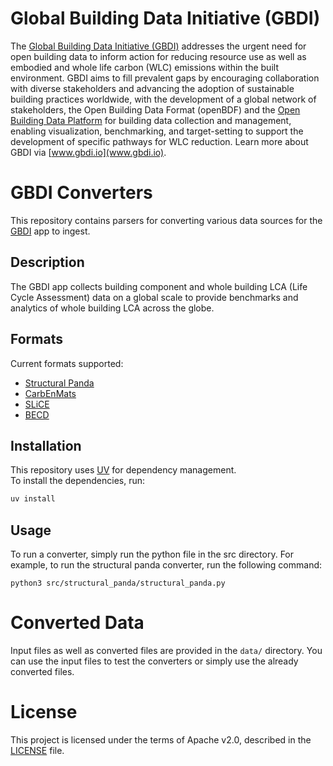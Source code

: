 # Global Building Data Initiative (GBDI)

The [Global Building Data Initiative (GBDI)](www.gbdi.io) addresses the urgent need for open building data to inform action for reducing resource use as well as embodied and whole life carbon (WLC) emissions within the built environment. GBDI aims to fill prevalent gaps by encouraging collaboration with diverse stakeholders and advancing the adoption of sustainable building practices worldwide, with the development of a global network of stakeholders, the Open Building Data Format (openBDF) and the [Open Building Data Platform](https://www.gbdi.io/platform) for building data collection and management, enabling visualization, benchmarking, and target-setting to support the development of specific pathways for WLC reduction. Learn more about GBDI via [www.gbdi.io](www.gbdi.io).

# GBDI Converters

This repository contains parsers for converting various data sources for the [GBDI](https://app.gbdi.io) app to ingest.

## Description

The GBDI app collects building component and whole building LCA (Life Cycle Assessment) data on a global scale to
provide benchmarks and analytics of whole building LCA across the globe.

## Formats

Current formats supported:

- [Structural Panda](src/structural_panda/structural_panda.py)
- [CarbEnMats](src/carbenmats/carbenmats.py)
- [SLiCE](src/slice/slice.py)
- [BECD](src/becd/becd.py)

## Installation

This repository uses [UV](https://docs.astral.sh/uv/) for dependency management. \
To install the dependencies, run:

```sh
uv install
```

## Usage

To run a converter, simply run the python file in the src directory. For example, to run the structural panda converter,
run the following command:

```
python3 src/structural_panda/structural_panda.py
```

# Converted Data

Input files as well as converted files are provided in the `data/` directory.
You can use the input files to test the converters or simply use the already converted files.

# License

This project is licensed under the terms of Apache v2.0, described in the [LICENSE](LICENSE) file.

